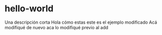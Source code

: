 # hello-world
Una descripción corta
Hola cómo estas
este es el ejemplo modificado
Acá modifiqué de nuevo
aca lo modifiqué previo al add
